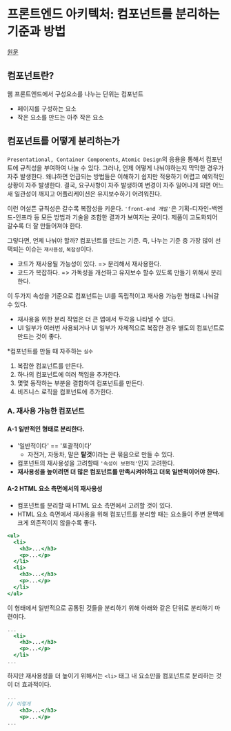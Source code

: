 # 프론트엔드 아키텍처: 컴포넌트를 분리하는 기준과 방법

[원문](https://medium.com/@shinbaek89/%ED%94%84%EB%A1%A0%ED%8A%B8%EC%97%94%EB%93%9C-%EC%95%84%ED%82%A4%ED%85%8D%EC%B2%98-%EC%BB%B4%ED%8F%AC%EB%84%8C%ED%8A%B8%EB%A5%BC-%EB%B6%84%EB%A6%AC%ED%95%98%EB%8A%94-%EA%B8%B0%EC%A4%80%EA%B3%BC-%EB%B0%A9%EB%B2%95-e7cf16bb157a)

## 컴포넌트란?
웹 프론트엔드에서 구성요소를 나누는 단위는 컴포넌트
- 페이지를 구성하는 요소
- 작은 요소를 만드는 아주 작은 요소

## 컴포넌트를 어떻게 분리하는가
`Presentational, Container Components`, `Atomic Design`의 응용을 통해서 컴포넌트에 규칙성을 부여하여 나눌 수 있다. 그러나, 언제 어떻게 나눠야하는지 막막한 경우가 자주 발생한다. 왜냐하면 언급되는 방법들은 이해하기 쉽지만 적용하기 어렵고 예외적인 상황이 자주 발생한다. 결국, 요구사항이 자주 발생하여 변경이 자주 일어나게 되면 어느새 일관성이 깨지고 어플리케이션은 유지보수하기 어려워진다.

이런 어설픈 규칙성은 갈수록 복잡성을 키운다. `'front-end 개발'`은 기획-디자인-백엔드-인프라 등 모든 방법과 기술을 조합한 결과가 보여지는 곳이다. 제품이 고도화되어 갈수록 더 잘 만들어져야 한다.

그렇다면, 언제 나눠야 할까?
컴포넌트를 만드는 기준. 즉, 나누는 기준 중 가장 많이 선택되는 이슈는 `재사용성`, `복잡성`이다.
- 코드가 재사용될 가능성이 있다. => 분리해서 재사용한다.
- 코드가 복잡하다. => 가독성을 개선하고 유지보수 할수 있도록 만들기 위해서 분리한다. 

이 두가지 속성을 기준으로 컴포넌트는 UI를 독립적이고 재사용 가능한 형태로 나눠갈 수 있다.
- 재사용을 위한 분리 작업은 더 큰 앱에서 두각을 나타낼 수 있다.
- UI 일부가 여러번 사용되거나 UI 일부가 자체적으로 복잡한 경우 별도의 컴포넌트로 만드는 것이 좋다.

*컴포넌트를 만들 때 자주하는 `실수`
1. 복잡한 컴포넌트를 만든다.
2. 하나의 컴포넌트에 여러 책임을 추가한다.
3. 몇몇 동작하는 부분을 결합하여 컴포넌트를 만든다.
4. 비즈니스 로직을 컴포넌트에 추가한다.

### A. 재사용 가능한 컴포넌트
#### A-1 일반적인 형태로 분리한다.
- '일반적이다' == '포괄적이다'
  - 자전거, 자동차, 말은 **탈것**이라는 큰 묶음으로 만들 수 있다.
- 컴포넌트의 재사용성을 고려할때 `'속성이 보편적'`인지 고려한다.
- **재사용성을 높이려면 더 많은 컴포넌트를 만족시켜야하고 더욱 일반적이어야 한다.**

#### A-2 HTML 요소 측면에서의 재사용성
- 컴포넌트를 분리할 때 HTML 요소 측면에서 고려할 것이 있다.
- HTML 요소 측면에서 재사용을 위해 컴포넌트를 분리할 때는 요소들이 주변 문맥에 크게 의존적이지 않을수록 좋다.
```jsx
<ul>
  <li>
    <h3>...</h3>
    <p>...</p>
  </li>
  <li>
    <h3>...</h3>
    <p>...</p>
  </li>
</ul>
```

이 형태에서 일반적으로 공통된 것들을 분리하기 위해 아래와 같은 단위로 분리하기 마련이다.
```jsx
...
  <li>
    <h3>...</h3>
    <p>...</p>
  </li>
...
```
하지만 재사용성을 더 높이기 위해서는 `<li>` 태그 내 요소만을 컴포넌트로 분리하는 것이 더 효과적이다.
```jsx
...
// 이렇게
    <h3>...</h3>
    <p>...</p>
...
```
